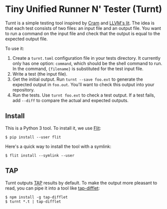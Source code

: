 Tiny Unified Runner N' Tester (Turnt)
=====================================

Turnt is a simple testing tool inspired by [Cram][] and [LLVM's lit][lit].
The idea is that each test consists of two files: an input file and an output file.
You want to run a command on the input file and check that the output is equal to the expected output file.

To use it:

1. Create a `turnt.toml` configuration file in your tests directory.
   It currently only has one option: `command`, which should be the shell command to run.
   In the command, `{filename}` is substituted for the test input file.
2. Write a test (the input file).
3. Get the initial output.
   Run `turnt --save foo.ext` to generate the expected output in `foo.out`.
   You'll want to check this output into your repository.
4. Run the tests.
   Use `turnt foo.ext` to check a test output.
   If a test fails, add `--diff` to compare the actual and expected outputs.

[cram]: https://bitheap.org/cram/
[lit]: https://llvm.org/docs/CommandGuide/lit.html


Install
-------

This is a Python 3 tool.
To install it, we use [Flit][]:

    $ pip install --user flit

Here's a quick way to install the tool with a symlink:

    $ flit install --symlink --user

[flit]: https://flit.readthedocs.io/en/latest/


TAP
---

Turnt outputs [TAP][] results by default.
To make the output more pleasant to read, you can pipe it into a tool like [tap-difflet][]:

    $ npm install -g tap-difflet
    $ turnt *.t | tap-difflet

[tap]: http://testanything.org
[tap-difflet]: https://github.com/namuol/tap-difflet

